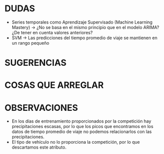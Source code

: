 # DUDAS
* Series temporales como Aprendizaje Supervisado (Machine Learning Mastery) -> ¿No se basa en el mismo principio que en el modelo ARIMA? ¿De tener en cuenta valores anteriores?
* SVM -> Las predicciones del tiempo promedio de viaje se mantienen en un rango pequeño
# SUGERENCIAS

# COSAS QUE ARREGLAR


# OBSERVACIONES
* En los días de entrenamiento proporcionados por la competición hay precipitaciones escasas, por lo que los picos que encontramos en los datos de tiempo promedio de viaje no podemos relacionarlos con las precipitaciones.
* El tipo de vehículo no lo proporciona la competición, por lo que descartamos este atributo.
